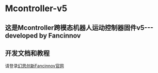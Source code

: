 # Mcontroller-v5
 
## 这是Mcontroller跨模态机器人运动控制器固件v5---developed by Fancinnov

## 开发文档和教程
请登录[幻思创新Fancinnov官网](http://www.fancinnov.com)
